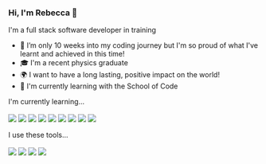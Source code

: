 ### Hi, I'm Rebecca 🦔

I'm a full stack software developer in training 

- 🌱 I’m only 10 weeks into my coding journey but I'm so proud of what I've learnt and achieved in this time!
- :mortar_board: I'm a recent physics graduate
- 🌍 I want to have a long lasting, positive impact on the world!
- :rocket: I'm currently learning with the School of Code

I'm currently learning...<br/><br/>
<img src="https://img.shields.io/badge/JavaScript-323330?style=for-the-badge&logo=javascript&logoColor=F7DF1E"/>
<img src='https://img.shields.io/badge/CSS3-1572B6?style=for-the-badge&logo=css3&logoColor=white'/>
<img src='https://img.shields.io/badge/HTML5-E34F26?style=for-the-badge&logo=html5&logoColor=white'/>
<img src='https://img.shields.io/badge/React-20232A?style=for-the-badge&logo=react&logoColor=61DAFB'/>
<img src='https://img.shields.io/badge/Jest-C21325?style=for-the-badge&logo=jest&logoColor=white'/>
<img src='https://img.shields.io/badge/Playwright-45ba4b?style=for-the-badge&logo=Playwright&logoColor=white'/>
<img src='https://img.shields.io/badge/GIT-E44C30?style=for-the-badge&logo=git&logoColor=white'/>
<img src='https://img.shields.io/badge/Node.js-339933?style=for-the-badge&logo=nodedotjs&logoColor=white'/>
<img src='https://img.shields.io/badge/Express.js-000000?style=for-the-badge&logo=express&logoColor=white'/>

I use these tools...<br/><br/>
<img src='https://img.shields.io/badge/Figma-F24E1E?style=for-the-badge&logo=figma&logoColor=white'/>
<img src="https://img.shields.io/badge/Canva-%2300C4CC.svg?&style=for-the-badge&logo=Canva&logoColor=white"/>
<img src='https://img.shields.io/badge/VSCode-0078D4?style=for-the-badge&logo=visual%20studio%20code&logoColor=white'/>
<img src='https://img.shields.io/badge/GitHub-100000?style=for-the-badge&logo=github&logoColor=white'/>

<!--
- 🔭 I’m currently working on ...
- 👯 I’m looking to collaborate on ...
- 🤔 I’m looking for help with ...
- 💬 Ask me about ...
- 📫 How to reach me: ...
- 😄 Pronouns: ...
- ⚡ Fun fact: ...
-->
